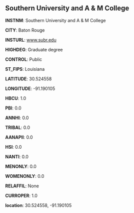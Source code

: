 
Southern University and A & M College
---
**INSTNM**: Southern University and A & M College

**CITY**: Baton Rouge

**INSTURL**: www.subr.edu

**HIGHDEG**: Graduate degree

**CONTROL**: Public

**ST_FIPS**: Louisiana

**LATITUDE**: 30.524558

**LONGITUDE**: -91.190105

**HBCU**: 1.0

**PBI**: 0.0

**ANNHI**: 0.0

**TRIBAL**: 0.0

**AANAPII**: 0.0

**HSI**: 0.0

**NANTI**: 0.0

**MENONLY**: 0.0

**WOMENONLY**: 0.0

**RELAFFIL**: None

**CURROPER**: 1.0

**location**: 30.524558, -91.190105